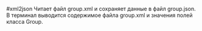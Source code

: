 #xml2json
Читает файл group.xml и сохраняет данные в файл group.json.
В терминал выводится содержимое файла group.xml и значения полей класса Group.